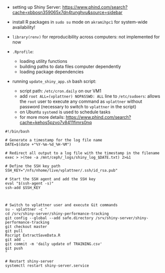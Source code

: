 -   setting up Shiny Server:
    <https://www.phind.com/search?cache=xbbosn359065x7dn4tunghvu&source=sidebar>
-   install R packages in `sudo su` mode on `akramihpc1` for system-wide
    availability!
-   `library(renv)` for reproducibility across computers: not implemented for now
-   `.Rprofile`:
    -   loading utility functions
    -   building paths to data files computer dependently 
    -   loading package dependencies


-   running `update_shiny_app.sh` bash script:

    -   script path: `/etc/cron.daily` on our VM1 
    -	add `root ALL=(vplattner) NOPASSWD: ALL` line to `/etc/sudoers`:  allows the `root` user to execute any command as `vplattner` without password (necessary to switch to `vplattner` in the script)
    -	on Ubuntu `systemd` is used to schedule tasks
    -   for more more details: <https://www.phind.com/search?cache=kehos5pzvo7v8411fimrs0nq>

```
#!/bin/bash

# Generate a timestamp for the log file name
DATE=$(date +"%Y-%m-%d_%H-%M")

# Redirect all output to a log file with the timestamp in the filename
exec > >(tee -a /mnt/ceph/_logs/shiny_log_$DATE.txt) 2>&1

# Define the SSH key path
SSH_KEY="/nfs/nhome/live/vplattner/.ssh/id_rsa.pub"

# Start the SSH agent and add the SSH key
eval "$(ssh-agent -s)"
ssh-add $SSH_KEY



# Switch to vplattner user and execute Git commands
su - vplattner -c "
cd /srv/shiny-server/shiny-performance-tracking
git config --global --add safe.directory /srv/shiny-server/shiny-performance-tracking
git checkout master
git pull
Rscript ExtractSaveData.R
git add .
git commit -m 'daily update of TRAINING.csv'
git push
"

# Restart shiny-server
systemctl restart shiny-server.service
```

